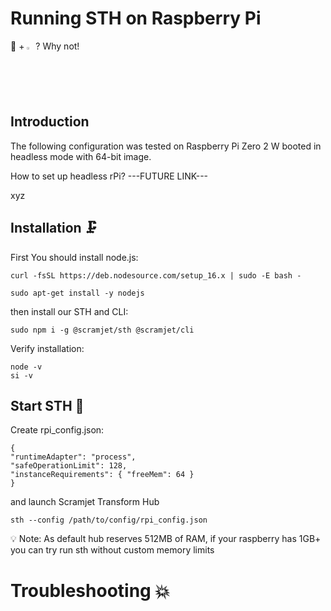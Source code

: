 # Running STH on Raspberry Pi

 🚀 + <img width="2%" src="https://user-images.githubusercontent.com/81818614/219020422-56b87af7-fb08-4de3-9a92-b95c550fc834.svg"> ? Why not!
 
 ## Introduction

The following configuration was tested on Raspberry Pi Zero 2 W booted in headless mode with 64-bit image.

How to set up headless rPi? ---FUTURE LINK---

xyz

## Installation :clamp:

First You should install node.js:
```
curl -fsSL https://deb.nodesource.com/setup_16.x | sudo -E bash -
```
```
sudo apt-get install -y nodejs
```
then install our STH and CLI:

```
sudo npm i -g @scramjet/sth @scramjet/cli
```

Verify installation:
```
node -v
si -v
```

## Start STH :checkered_flag:

Create rpi_config.json:
```
{
"runtimeAdapter": "process",
"safeOperationLimit": 128,
"instanceRequirements": { "freeMem": 64 }
}
```

and launch Scramjet Transform Hub 
```
sth --config /path/to/config/rpi_config.json
```
:bulb: Note: As default hub reserves 512MB of RAM, if your raspberry has 1GB+ you can try run sth without custom memory limits

# Troubleshooting :collision:
